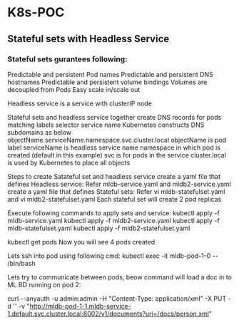# K8s-POC
## Stateful sets with Headless Service
 ### Stateful sets gurantees following:
 Predictable and persistent Pod names
 Predictable and persistent DNS hostnames
 Predictable and persistent volume bindings
 Volumes are decoupled from Pods
 Easy scale in/scale out
 
 Headless service is a service with clusterIP node
 
 Stateful sets and headless service together create DNS records for pods matching labels selector service name
 Kubernetes constructs DNS subdomains as below
 objectName.serviceName.namespace.svc.cluster.local
 objectName is pod label
 serviceName is headless service name
 namespace in which pod is created (default in this example)
 svc is for pods in the service
 cluster.local is used by Kubernetes to place all objects
 
 
 Steps to create Satateful set and headless service
 create a yaml file that defines Headless service: 
 Refer mldb-service.yaml and mldb2-service.yaml
 create a yaml file that defines Stateful sets: 
 Refer vi mldb-statefulset.yaml and vi mldb2-statefulset.yaml
 Each stateful set will create 2 pod replicas
 
 Execute following commands to apply sets and service:
  kubectl apply -f mldb-service.yaml
  kubectl apply -f mldb2-service.yaml
  kubectl apply -f mldb-statefulset.yaml 
  kubectl apply -f mldb2-statefulset.yaml 
  
  kubectl get pods
  Now you will see 4 pods created
  
  Lets ssh into pod using following cmd:
  kubectl exec -it mldb-pod-1-0 -- /bin/bash
  
  Lets try to communicate between pods, beow command will load a doc in to ML BD running on pod 2:
  
  curl --anyauth -u admin:admin -H "Content-Type: application/xml" -X PUT -d '<rainbow/>' -v "http://mldb-pod-1-1.mldb-service-1.default.svc.cluster.local:8002/v1/documents?uri=/docs/person.xml"
 
